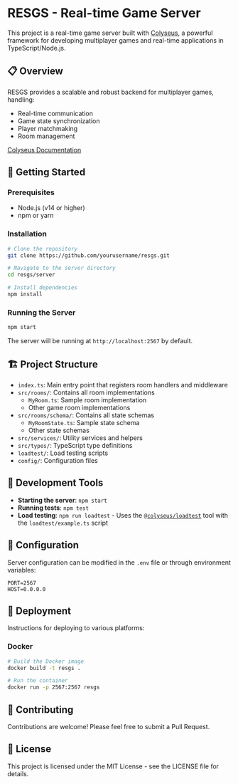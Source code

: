 # RESGS - Real-time Game Server

This project is a real-time game server built with [Colyseus](https://colyseus.io/), a powerful framework for developing multiplayer games and real-time applications in TypeScript/Node.js.

## 📋 Overview

RESGS provides a scalable and robust backend for multiplayer games, handling:
- Real-time communication
- Game state synchronization
- Player matchmaking
- Room management

[Colyseus Documentation](http://docs.colyseus.io/)

## 🚀 Getting Started

### Prerequisites
- Node.js (v14 or higher)
- npm or yarn

### Installation
```bash
# Clone the repository
git clone https://github.com/yourusername/resgs.git

# Navigate to the server directory
cd resgs/server

# Install dependencies
npm install
```

### Running the Server
```bash
npm start
```

The server will be running at `http://localhost:2567` by default.

## 🏗️ Project Structure

- `index.ts`: Main entry point that registers room handlers and middleware
- `src/rooms/`: Contains all room implementations
  - `MyRoom.ts`: Sample room implementation
  - Other game room implementations
- `src/rooms/schema/`: Contains all state schemas
  - `MyRoomState.ts`: Sample state schema
  - Other state schemas
- `src/services/`: Utility services and helpers
- `src/types/`: TypeScript type definitions
- `loadtest/`: Load testing scripts
- `config/`: Configuration files

## 🔧 Development Tools

- **Starting the server**: `npm start`
- **Running tests**: `npm test`
- **Load testing**: `npm run loadtest` - Uses the [`@colyseus/loadtest`](https://github.com/colyseus/colyseus-loadtest/) tool with the `loadtest/example.ts` script

## 📝 Configuration

Server configuration can be modified in the `.env` file or through environment variables:

```
PORT=2567
HOST=0.0.0.0
```

## 🔄 Deployment

Instructions for deploying to various platforms:

### Docker
```bash
# Build the Docker image
docker build -t resgs .

# Run the container
docker run -p 2567:2567 resgs
```

## 🤝 Contributing

Contributions are welcome! Please feel free to submit a Pull Request.

## 📜 License

This project is licensed under the MIT License - see the LICENSE file for details.
